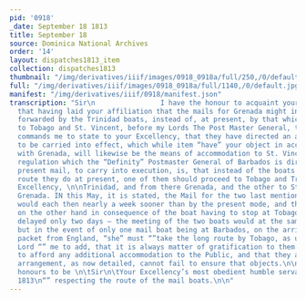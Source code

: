 ```yaml
---
pid: '0918'
_date: September 18 1813
title: September 18
source: Dominica National Archives
order: '14'
layout: dispatches1813_item
collection: dispatches1813
thumbnail: "/img/derivatives/iiif/images/0918_0918a/full/250,/0/default.jpg"
full: "/img/derivatives/iiif/images/0918_0918a/full/1140,/0/default.jpg"
manifest: "/img/derivatives/iiif/0918/manifest.json"
transcription: "Sir\n                I have the honour to acquaint your Excellency,
  that having laid your affiliation that the mails for Grenada might in future be
  forwarded by the Trinidad boats, instead of, at present, by that which proceeds
  to Tobago and St. Vincent, before my Lords The Post Master General, their Lordship
  commands me to state to your Excellency, that they have directed an arrangement
  to be carried into effect, which while item “have” your object in accelerating communication
  with Grenada, will likewise be the means of accommodation to St. Vincent.\n                The
  regulation which the “Definity” Postmaster General of Barbados is directed, by the
  present mail, to carry into execution, is, that instead of the boats taking the
  route they do at present, one of them should proceed to Tobago and Trinidad.\n\nHis
  Excellency, \n\nTrinidad, and from there Grenada, and the other to St. Vincent and
  Grenada. IN this May, it is stated, the Mail for the two last mentioned islands
  would each then nearly a week sooner than by the present mode, and those for Trinidad
  on the other hand in consequence of the boat having to stop at Tobago, would be
  delayed only two days – the meeting of the two boats would at the same time be expedited
  but in the event of only one mail boat being at Barbados, on the arrival of the
  packet from England, “she” must “”take the long route by Tobago, as usual.\n\t\tMy
  Lord “” me to add, that it is always matter of gratification to them to be able
  to afford any additional accommodation to the Public, and that they apprehend the
  arrangement, as now detailed, cannot fail to ensure that objects.\n\nI have the
  honours to be \n\tSir\n\tYour Excellency’s most obedient humble servant.\n18 September
  1813\n“” respecting the route of the mail boats.\n\n"
---
```

